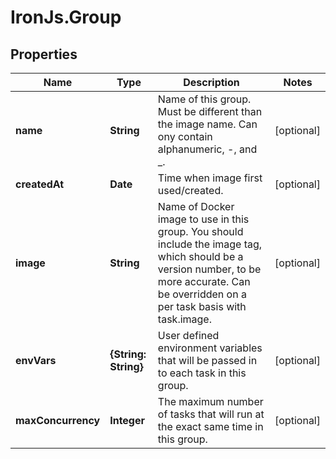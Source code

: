 # IronJs.Group

## Properties
Name | Type | Description | Notes
------------ | ------------- | ------------- | -------------
**name** | **String** | Name of this group. Must be different than the image name. Can ony contain alphanumeric, -, and _. | [optional] 
**createdAt** | **Date** | Time when image first used/created. | [optional] 
**image** | **String** | Name of Docker image to use in this group. You should include the image tag, which should be a version number, to be more accurate. Can be overridden on a per task basis with task.image. | [optional] 
**envVars** | **{String: String}** | User defined environment variables that will be passed in to each task in this group. | [optional] 
**maxConcurrency** | **Integer** | The maximum number of tasks that will run at the exact same time in this group. | [optional] 


